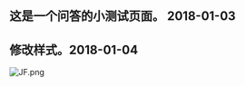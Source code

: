 ## 这是一个问答的小测试页面。 2018-01-03
## 修改样式。2018-01-04
![JF.png](https://screenshots.firefoxusercontent.com/images/f5310b6e-b81e-4816-85f9-44f9132f8ca9.png)
